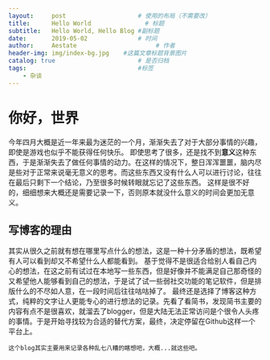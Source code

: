 ```yaml
---
layout:     post                    # 使用的布局（不需要改）
title:      Hello World               # 标题 
subtitle:   Hello World, Hello Blog #副标题
date:       2019-05-02              # 时间
author:     Aestate                      # 作者
header-img: img/index-bg.jpg    #这篇文章标题背景图片
catalog: true                       # 是否归档
tags:                               #标签
    - 杂谈
---
```

# 你好，世界

今年四月大概是近一年来最为迷茫的一个月，渐渐失去了对于大部分事情的兴趣，即使是游戏也似乎不能获得任何快乐。
即使思考了很多，还是找不到**意义**这种东西，于是渐渐失去了做任何事情的动力。在这样的情况下，整日浑浑噩噩，脑内尽是些对于正常来说毫无意义的思考。而这些东西又没有什么人可以进行讨论，往往在最后只剩下一个结论，乃至很多时候转眼就忘记了这些东西。
这样是很不好的，细细想来大概还是需要记录一下，否则原本就没什么意义的时间会更加无意义。

## 写博客的理由

其实从很久之前就有想在哪里写点什么的想法，这是一种十分矛盾的想法，既希望有人可以看到却又不希望什么人都能看到。
基于觉得不是很适合给别人看自己内心的想法，在这之前有试过在本地写一些东西，但是好像并不能满足自己那奇怪的又希望他人能够看到自己的想法，于是试了试一些弱社交功能的笔记软件，但是排版什么的不尽如人意，在一段时间后往往咕咕掉了。
最终还是选择了博客这种方式，纯粹的文字让人更能专心的进行想法的记录。先看了看简书，发现简书主要的内容有点不是很喜欢，就溜去了blogger，但是大陆无法正常访问是个很令人头疼的事情。于是开始寻找较为合适的替代方案，最终，决定停留在Github这样一个平台上。


    这个blog其实主要用来记录各种乱七八糟的瞎想吧，大概...就这些吧。

